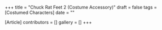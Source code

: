 +++
title = "Chuck Rat Feet 2 (Costume Accessory)"
draft = false
tags = [Costumed Characters]
date = ""

[Article]
contributors = []
gallery = []
+++